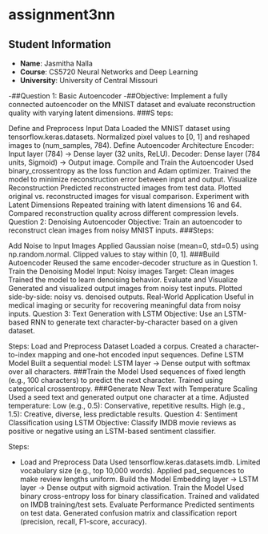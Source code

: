 # assignment3nn

## Student Information
- **Name**: Jasmitha Nalla
- **Course**: CS5720 Neural Networks and Deep Learning
- **University**: University of Central Missouri

-##Question 1: Basic Autoencoder
-##Objective:
Implement a fully connected autoencoder on the MNIST dataset and evaluate reconstruction quality with varying latent dimensions. ###S teps:

Define and Preprocess Input Data
Loaded the MNIST dataset using tensorflow.keras.datasets.
Normalized pixel values to [0, 1] and reshaped images to (num_samples, 784).
Define Autoencoder Architecture
Encoder: Input layer (784) → Dense layer (32 units, ReLU).
Decoder: Dense layer (784 units, Sigmoid) → Output image.
Compile and Train the Autoencoder
Used binary_crossentropy as the loss function and Adam optimizer.
Trained the model to minimize reconstruction error between input and output.
Visualize Reconstruction
Predicted reconstructed images from test data.
Plotted original vs. reconstructed images for visual comparison.
Experiment with Latent Dimensions
Repeated training with latent dimensions 16 and 64.
Compared reconstruction quality across different compression levels.
Question 2: Denoising Autoencoder
Objective:
Train an autoencoder to reconstruct clean images from noisy MNIST inputs. ###Steps:

Add Noise to Input Images
Applied Gaussian noise (mean=0, std=0.5) using np.random.normal.
Clipped values to stay within [0, 1]. ###Build Autoencoder
Reused the same encoder-decoder structure as in Question 1.
Train the Denoising Model
Input: Noisy images
Target: Clean images
Trained the model to learn denoising behavior.
Evaluate and Visualize
Generated and visualized output images from noisy test inputs.
Plotted side-by-side: noisy vs. denoised outputs.
Real-World Application
Useful in medical imaging or security for recovering meaningful data from noisy inputs.
Question 3: Text Generation with LSTM
Objective:
Use an LSTM-based RNN to generate text character-by-character based on a given dataset.

Steps:
Load and Preprocess Dataset
Loaded a corpus.
Created a character-to-index mapping and one-hot encoded input sequences.
Define LSTM Model
Built a sequential model: LSTM layer → Dense output with softmax over all characters. ###Train the Model
Used sequences of fixed length (e.g., 100 characters) to predict the next character.
Trained using categorical crossentropy. ###Generate New Text with Temperature Scaling
Used a seed text and generated output one character at a time.
Adjusted temperature:
Low (e.g., 0.5): Conservative, repetitive results.
High (e.g., 1.5): Creative, diverse, less predictable results.
Question 4: Sentiment Classification using LSTM
Objective:
Classify IMDB movie reviews as positive or negative using an LSTM-based sentiment classifier.

Steps:
- Load and Preprocess Data
Used tensorflow.keras.datasets.imdb.
Limited vocabulary size (e.g., top 10,000 words).
Applied pad_sequences to make review lengths uniform.
Build the Model
Embedding layer → LSTM layer → Dense output with sigmoid activation.
Train the Model
Used binary cross-entropy loss for binary classification.
Trained and validated on IMDB training/test sets.
Evaluate Performance
Predicted sentiments on test data.
Generated confusion matrix and classification report (precision, recall, F1-score, accuracy).
